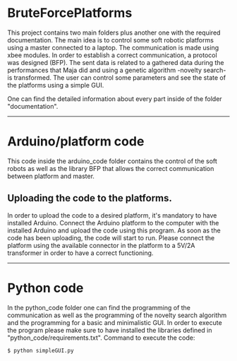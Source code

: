 # BruteForcePlatforms

This project contains two main folders plus another one with the required documentation.
The main idea is to control some soft robotic platforms using a master connected to a laptop. The communication is
made using xbee modules. In order to establish a correct communication, a protocol was designed (BFP). The sent data is related to a gathered data during the performances that Maja did and using a genetic algorithm -novelty search- is transformed. The user can control some parameters and see the state of the platforms using a simple GUI.

One can find the detailed information about every part inside of the folder "documentation".
* * *
# Arduino/platform code

This code inside the arduino_code folder contains the control of the soft robots as well as the library BFP that allows the correct communication
between platform and master.

## Uploading the code to the platforms.

In order to upload the code to a desired platform, it's mandatory to have installed Arduino. Connect the Arduino
platform to the computer with the installed Arduino and upload the code using this program. As soon as the code has been
uploading, the code will start to run. Please connect the platform using the available connector in the platform to a
5V/2A transformer in order to have a correct functioning.

* * *

# Python code

In the python_code folder one can find the programming of the communication as well as the programming of the novelty search
algorithm and the programming for a basic and minimalistic GUI. In order to execute the program please make sure to
have installed the libraries defined in "python_code/requirements.txt". Command to execute the code:

    $ python simpleGUI.py

